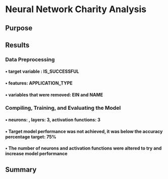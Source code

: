 # Neural Network Charity Analysis

## Purpose

## Results

### Data Preprocessing
#### •	target variable : IS_SUCCESSFUL
#### •	features: APPLICATION_TYPE
#### •	variables that were removed: EIN and NAME

### Compiling, Training, and Evaluating the Model
#### • neurons: , layers: 3, activation functions: 3
#### • Target model performance was not achieved, it was below the accuracy percentage target: 75%
#### • The number of neurons and activation functions were altered to try and increase model performance

## Summary
